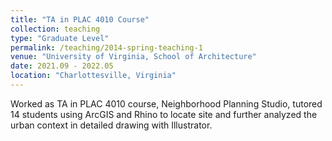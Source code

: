 ```yaml
---
title: "TA in PLAC 4010 Course"
collection: teaching
type: "Graduate Level"
permalink: /teaching/2014-spring-teaching-1
venue: "University of Virginia, School of Architecture"
date: 2021.09 - 2022.05
location: "Charlottesville, Virginia"
---
```


Worked as TA in PLAC 4010 course, Neighborhood Planning Studio, tutored 14 students using ArcGIS and Rhino to locate site and further analyzed the urban context in detailed drawing with Illustrator.
